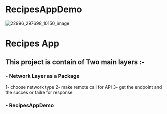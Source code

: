 # RecipesAppDemo

![22996_297698_10150_image](https://user-images.githubusercontent.com/94869017/185724968-d1b5d859-55eb-4e00-b23c-f395b6c6eea8.jpeg)
# Recipes App 
## This project is contain of Two main layers :- 

### - Network Layer as a Package 
1- choose network type
2- make remote call for API
3- get the endpoint and the succes or failre for response

### - RecipesAppDemo
